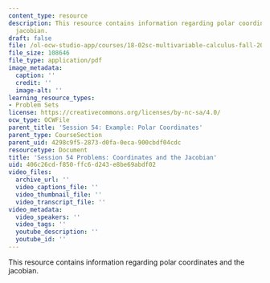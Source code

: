 ```yaml
---
content_type: resource
description: This resource contains information regarding polar coordinates and the
  jacobian.
draft: false
file: /ol-ocw-studio-app/courses/18-02sc-multivariable-calculus-fall-2010/406c26cdf850ffc6d243e8be69abdf02_MIT18_02SC_pb_54_quest.pdf
file_size: 108646
file_type: application/pdf
image_metadata:
  caption: ''
  credit: ''
  image-alt: ''
learning_resource_types:
- Problem Sets
license: https://creativecommons.org/licenses/by-nc-sa/4.0/
ocw_type: OCWFile
parent_title: 'Session 54: Example: Polar Coordinates'
parent_type: CourseSection
parent_uid: 4298c9f5-2873-d0fa-0eca-900cbdf04cdc
resourcetype: Document
title: 'Session 54 Problems: Coordinates and the Jacobian'
uid: 406c26cd-f850-ffc6-d243-e8be69abdf02
video_files:
  archive_url: ''
  video_captions_file: ''
  video_thumbnail_file: ''
  video_transcript_file: ''
video_metadata:
  video_speakers: ''
  video_tags: ''
  youtube_description: ''
  youtube_id: ''
---
```

This resource contains information regarding polar coordinates and the jacobian.